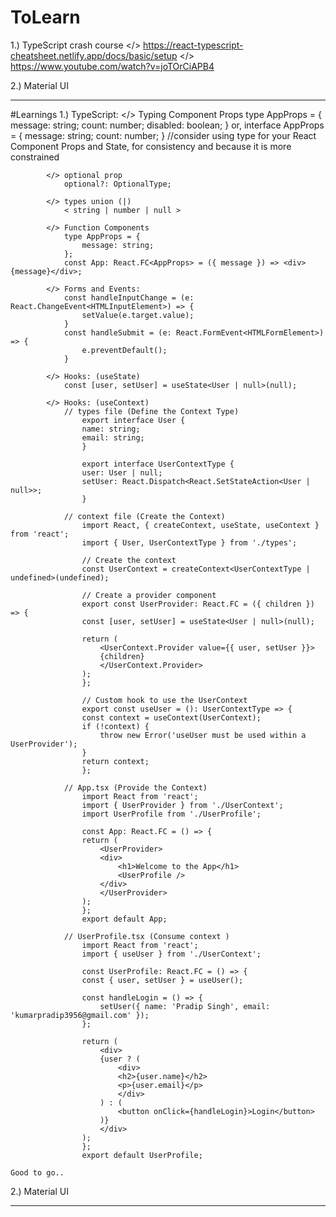 # ToLearn
1.) TypeScript crash course
        <Resources>
            </> https://react-typescript-cheatsheet.netlify.app/docs/basic/setup
            </> https://www.youtube.com/watch?v=joTOrCiAPB4

2.) Material UI

-----------------------------------------------------------------------------------------------

#Learnings 
1.) TypeScript:
        <TopicsCovered>
            </> Typing Component Props
                type AppProps = {
                    message: string;
                    count: number;
                    disabled: boolean;
                } or,
                interface AppProps = {
                    message: string;
                    count: number;
                }
                //consider using type for your React Component Props and State, for consistency and because it is more constrained

            </> optional prop
                optional?: OptionalType;
            
            </> types union (|)
                < string | number | null >

            </> Function Components
                type AppProps = {
                    message: string;
                };
                const App: React.FC<AppProps> = ({ message }) => <div>{message}</div>;

            </> Forms and Events:
                const handleInputChange = (e: React.ChangeEvent<HTMLInputElement>) => {
                    setValue(e.target.value);    
                }
                const handleSubmit = (e: React.FormEvent<HTMLFormElement>) => {
                    e.preventDefault();    
                }

            </> Hooks: (useState)
                const [user, setUser] = useState<User | null>(null);
                
            </> Hooks: (useContext)
                // types file (Define the Context Type)
                    export interface User {
                    name: string;
                    email: string;
                    }

                    export interface UserContextType {
                    user: User | null;
                    setUser: React.Dispatch<React.SetStateAction<User | null>>;
                    }
                
                // context file (Create the Context)
                    import React, { createContext, useState, useContext } from 'react';
                    import { User, UserContextType } from './types';

                    // Create the context
                    const UserContext = createContext<UserContextType | undefined>(undefined);

                    // Create a provider component
                    export const UserProvider: React.FC = ({ children }) => {
                    const [user, setUser] = useState<User | null>(null);

                    return (
                        <UserContext.Provider value={{ user, setUser }}>
                        {children}
                        </UserContext.Provider>
                    );
                    };

                    // Custom hook to use the UserContext
                    export const useUser = (): UserContextType => {
                    const context = useContext(UserContext);
                    if (!context) {
                        throw new Error('useUser must be used within a UserProvider');
                    }
                    return context;
                    };

                // App.tsx (Provide the Context)
                    import React from 'react';
                    import { UserProvider } from './UserContext';
                    import UserProfile from './UserProfile';

                    const App: React.FC = () => {
                    return (
                        <UserProvider>
                        <div>
                            <h1>Welcome to the App</h1>
                            <UserProfile />
                        </div>
                        </UserProvider>
                    );
                    };
                    export default App;

                // UserProfile.tsx (Consume context )
                    import React from 'react';
                    import { useUser } from './UserContext';

                    const UserProfile: React.FC = () => {
                    const { user, setUser } = useUser();

                    const handleLogin = () => {
                        setUser({ name: 'Pradip Singh', email: 'kumarpradip3956@gmail.com' });
                    };

                    return (
                        <div>
                        {user ? (
                            <div>
                            <h2>{user.name}</h2>
                            <p>{user.email}</p>
                            </div>
                        ) : (
                            <button onClick={handleLogin}>Login</button>
                        )}
                        </div>
                    );
                    };
                    export default UserProfile;
                
    Good to go..

2.) Material UI
            

-----------------------------------------------------------------------------------------------

